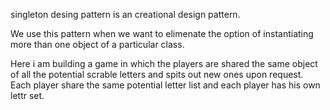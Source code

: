 singleton desing pattern is an creational design pattern.

We use this pattern when we want to elimenate the option of instantiating more than one object of a particular class.

Here i am building a game in which the players are shared the same object of all the potential scrable letters and spits out new ones upon request. Each player share the same potential letter list and each player has his own lettr set.